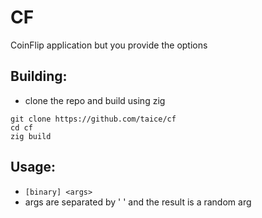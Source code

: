 # CF
CoinFlip application but you provide the options

## Building:
- clone the repo and build using zig
```
git clone https://github.com/taice/cf
cd cf
zig build
```

## Usage:
- `[binary] <args>`
- args are separated by ' ' and the result is a random arg
